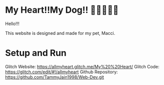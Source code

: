 # My Heart!!My Dog!! 🐶🐶🐶🐶🐶
Hello!!!

This website is designed and made for my pet, Macci. 

# Setup and Run
Glitch Website: https://allmyheart.glitch.me/My%20%20Heart/
Glitch Code: https://glitch.com/edit/#!/allmyheart
Github Repository: https://github.com/TammyJain1998/Web-Dev.git



